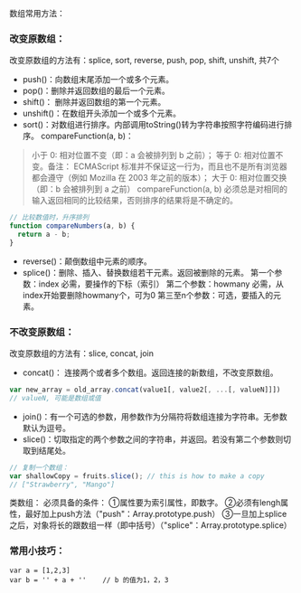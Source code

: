 数组常用方法：

### 改变原数组：
改变原数组的方法有：splice, sort, reverse, push, pop, shift, unshift, 共7个

* push()：向数组末尾添加一个或多个元素。
* pop()：删除并返回数组的最后一个元素。
* shift()： 删除并返回数组的第一个元素。
* unshift()：在数组开头添加一个或多个元素。
* sort()：对数组进行排序。内部调用toString()转为字符串按照字符编码进行排序。
compareFunction(a, b)：
> 小于 0: 相对位置不变（即：a 会被排列到 b 之前）；
> 等于 0: 相对位置不变。备注： ECMAScript 标准并不保证这一行为，而且也不是所有浏览器都会遵守（例如 Mozilla 在 2003 年之前的版本）；
> 大于 0: 相对位置交换（即：b 会被排列到 a 之前）
> compareFunction(a, b) 必须总是对相同的输入返回相同的比较结果，否则排序的结果将是不确定的。

```javascript
// 比较数值时，升序排列
function compareNumbers(a, b) {
  return a - b;
}
```
* reverse()：颠倒数组中元素的顺序。
* splice()：删除、插入、替换数组若干元素。返回被删除的元素。
	第一个参数：index 必需，要操作的下标（索引）
	第二个参数：howmany 必需，从index开始要删除howmany个，可为0
	第三至n个参数：可选，要插入的元素。

### 不改变原数组：
改变原数组的方法有：slice, concat, join 
* concat()： 连接两个或者多个数组。返回连接的新数组，不改变原数组。
```javascript
var new_array = old_array.concat(value1[, value2[, ...[, valueN]]])
// valueN, 可能是数组或值
```
* join()：有一个可选的参数，用参数作为分隔符将数组连接为字符串。无参数默认为逗号。
* slice()：切取指定的两个参数之间的字符串，并返回。若没有第二个参数则切取到结尾处。
```javascript
// 复制一个数组：
var shallowCopy = fruits.slice(); // this is how to make a copy
// ["Strawberry", "Mango"]
```

类数组：
必须具备的条件：
    ①属性要为索引属性，即数字。
    ②必须有lengh属性，最好加上push方法（"push"：Array.prototype.push）
    ③一旦加上splice之后，对象将长的跟数组一样（即中括号）（"splice"：Array.prototype.splice）
  


### 常用小技巧：
```JS
var a = [1,2,3]
var b = '' + a + ''    // b 的值为1，2，3
```
